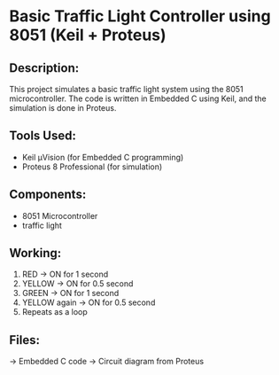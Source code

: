 # Basic Traffic Light Controller using 8051 (Keil + Proteus)

## Description:
This project simulates a basic traffic light system using the 8051 microcontroller. The code is written in Embedded C using Keil, and the simulation is done in Proteus.

## Tools Used:
- Keil µVision (for Embedded C programming)
- Proteus 8 Professional (for simulation)

## Components:
- 8051 Microcontroller
- traffic light

## Working:
1. RED → ON for 1 second  
2. YELLOW → ON for 0.5 second  
3. GREEN → ON for 1 second  
4. YELLOW again → ON for 0.5 second  
5. Repeats as a loop

## Files:
  → Embedded C code
  → Circuit diagram from Proteus  
  


